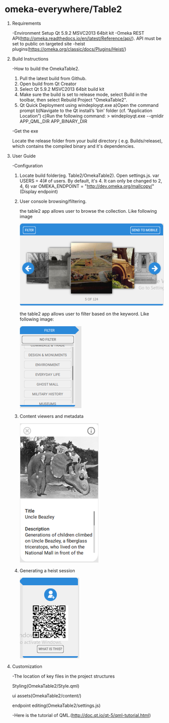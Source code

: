 # omeka-everywhere/Table2

1. Requirements

	-Environment Setup
	 Qt 5.9.2 MSVC2013 64bit kit
	-Omeka REST API(http://omeka.readthedocs.io/en/latest/Reference/api/). API must be set 	to public on targeted site
	-heist plugins(https://omeka.org/classic/docs/Plugins/Heist/)

2. Build Instructions

	-How to build the OmekaTable2.
	1. Pull the latest build from Github.
	2. Open build from Qt Creator
	3. Select Qt 5.9.2 MSVC2013 64bit build kit
	4. Make sure the build is set to release mode, select Build in the toolbar, then select Rebuild Project "OmekaTable2".
	5. Qt Quick Deployment using windeployqt.exe
	 	a)Open the command prompt
	 	b)Navigate to the Qt install’s 'bin' folder (cf. “Application Location”) 
	 	c)Run the following command:
			> windeployqt.exe    --qmldir    APP_QML_DIR    APP_BINARY_DIR
	
	-Get the exe
	
	Locate the release folder from your build directory ( e.g. Builds/release), which contains the compiled binary and it's dependencies.
	
3. User Guide
	
	-Configuration
	1. Locate build folder(eg. Table2/OmekaTable2). Open settings.js. 
		var USERS = 4(# of users. By default, it's 4. It can only be changed to 2, 4, 6)
		var OMEKA_ENDPOINT = "http://dev.omeka.org/mallcopy/" (Display endpoint)
	2. User console browsing/filtering.
	
		the table2 app allows user to browse the collection. Like following image
		
		![browsing](OmekaTable2/content/readme/browse.PNG)
		
		the table2 app allows user to filter based on the keyword. Like following image:
		
		![](OmekaTable2/content/readme/filter.PNG)
		
	3. Content viewers and metadata
	
		![](OmekaTable2/content/readme/detail.PNG)
		
	4. Generating a heist session
	
		![](OmekaTable2/content/readme/pairing.PNG)

4. Customization

	-The location of key files in the project structures
	
	Styling(OmekaTable2/Style.qml)
	
	ui assets(OmekaTable2/content/)
	
	endpoint editing(OmekaTable2/settings.js)
	
	-Here is the tutorial of QML.(http://doc.qt.io/qt-5/qml-tutorial.html)
		
		

